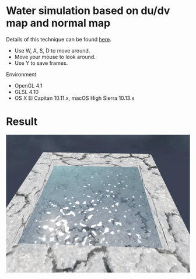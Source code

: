 # Water simulation based on du/dv map and normal map

Details of this technique can be found [here](https://www.youtube.com/watch?v=HusvGeEDU_U&list=PLRIWtICgwaX23jiqVByUs0bqhnalNTNZh).

* Use W, A, S, D to move around.
* Move your mouse to look around.
* Use Y to save frames.

Environment
* OpenGL 4.1
* GLSL 4.10
* OS X El Capitan 10.11.x, macOS High Sierra 10.13.x


# Result
![output](output.gif)
